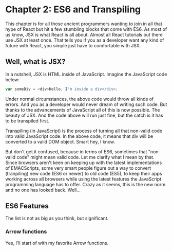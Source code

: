 # Chapter 2: ES6 and Transpiling

This chapter is for all those ancient programmers wanting to join in all that hype of React but hit a few stumbling blocks that come with ES6. As most of us know, JSX is what React is all about. Almost all React tutorials out there use JSX at least once. That tells you if you as a developer want any kind of future with React, you simple just have to comfortable with JSX.

## Well, what is JSX?

In a nutshell, JSX is HTML inside of JavaScript. Imagine the JavaScript code below:

```js
var someDiv = <div>Hello, I'm inside a div</div>;
```

Under normal circumstances, the above code would throw all kinds of errors. And you as a developer would never dream of writing such code. But thanks to the advancements of JavaScript all of this is now possible. The beauty of JSX. And the code above will run just fine, but the catch is it has to be transpiled first.

Transpiling (in JavaScript) is the process of turning all that non-valid code into valid JavaScript code. In the above code, it means that div will be converted to a valid DOM object. Smart hey, I know.

But don't get it confused, because in terms of ES6, sometimes that "non-valid code" might mean valid code. Let me clarify what I mean by that. Since browsers aren't keen on keeping up with the latest implementations of EMACScripts, some very smart people figure out a way to convert (tranpiling) new code (ES6 or newer) to old code (ES5), to keep their apps working across all browsers while using the latest features the JavaScript programming language has to offer. Crazy as it seems, this is the new norm and no one has looked back. Well...

## ES6 Features

The list is not as big as you think, but significant.

### Arrow functions

Yes, I'll start of with my favorite Arrow functions.
